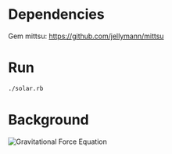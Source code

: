 
# Dependencies

Gem mittsu: https://github.com/jellymann/mittsu

# Run

```bash
./solar.rb
```

# Background

![Gravitational Force Equation](https://raw.githubusercontent.com/tomlobato/solar_system_mechanics/master/assets/gravity.png)



      